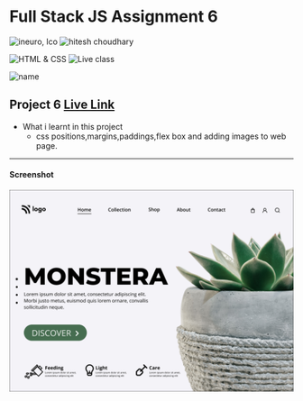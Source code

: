 # Full Stack JS Assignment 6

![ineuro, lco](https://img.shields.io/badge/iNeuron-LCO-green)
![hitesh choudhary](https://img.shields.io/badge/Hitesh--Choudhary-Full--stack--JS--bootcamp-red)

![HTML & CSS](https://img.shields.io/badge/HTML-CSS-orange)
![Live class](https://img.shields.io/badge/LIVE--CLASS-PROJECT--6-lightgrey)

![name](https://img.shields.io/badge/name%20-praveen-green)

## Project 6 [Live Link](https://full-stack-js-project-06-praveen.netlify.app/)

-   What i learnt in this project
    - css positions,margins,paddings,flex box and adding images to web page.  
    


---
#### Screenshot

![Desktop](./thumbnail.png)
